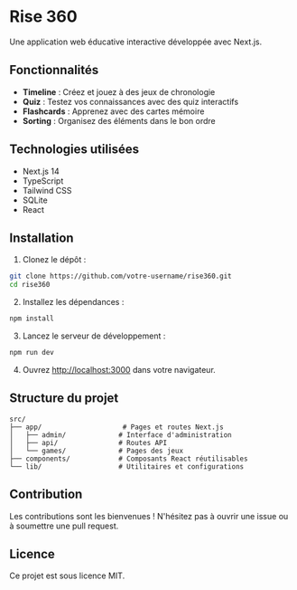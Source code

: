 # Rise 360

Une application web éducative interactive développée avec Next.js.

## Fonctionnalités

- **Timeline** : Créez et jouez à des jeux de chronologie
- **Quiz** : Testez vos connaissances avec des quiz interactifs
- **Flashcards** : Apprenez avec des cartes mémoire
- **Sorting** : Organisez des éléments dans le bon ordre

## Technologies utilisées

- Next.js 14
- TypeScript
- Tailwind CSS
- SQLite
- React

## Installation

1. Clonez le dépôt :
```bash
git clone https://github.com/votre-username/rise360.git
cd rise360
```

2. Installez les dépendances :
```bash
npm install
```

3. Lancez le serveur de développement :
```bash
npm run dev
```

4. Ouvrez [http://localhost:3000](http://localhost:3000) dans votre navigateur.

## Structure du projet

```
src/
├── app/                    # Pages et routes Next.js
│   ├── admin/             # Interface d'administration
│   ├── api/               # Routes API
│   └── games/             # Pages des jeux
├── components/            # Composants React réutilisables
└── lib/                   # Utilitaires et configurations
```

## Contribution

Les contributions sont les bienvenues ! N'hésitez pas à ouvrir une issue ou à soumettre une pull request.

## Licence

Ce projet est sous licence MIT. 